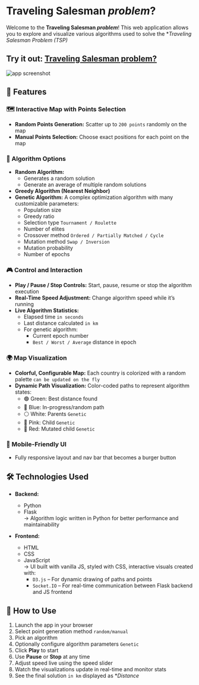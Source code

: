 # Traveling Salesman *problem*? 

Welcome to the **Traveling Salesman *problem***! This web application allows you to explore and visualize various algorithms used to solve the **Traveling Salesman Problem (TSP)*

## Try it out: [Traveling Salesman problem?](https://travelling-saleseman-problem.onrender.com/)

![app screenshot](https://github.com/user-attachments/assets/bd0a962f-7d0d-4f07-9724-e7d97511bda5)

## 🌟 Features

### 🗺️ Interactive Map with Points Selection
- **Random Points Generation:** Scatter up to `200 points` randomly on the map
- **Manual Points Selection:** Choose exact positions for each point on the map

### 🧠 Algorithm Options
- **Random Algorithm:** 
  - Generates a random solution
  - Generate an average of multiple random solutions
- **Greedy Algorithm (Nearest Neighbor)**
- **Genetic Algorithm:** A complex optimization algorithm with many customizable parameters:
  - Population size
  - Greedy ratio
  - Selection type `Tournament / Roulette`
  - Number of elites
  - Crossover method `Ordered / Partially Matched / Cycle`
  - Mutation method `Swap / Inversion`
  - Mutation probability
  - Number of epochs

### 🎮 Control and Interaction
- **Play / Pause / Stop Controls:** Start, pause, resume or stop the algorithm execution
- **Real-Time Speed Adjustment:** Change algorithm speed while it’s running
- **Live Algorithm Statistics:**
  - Elapsed time `in seconds`
  - Last distance calculated `in km`
  - For genetic algorithm:
    - Current epoch number
    - `Best / Worst / Average` distance in epoch

### 🌍 Map Visualization
- **Colorful, Configurable Map:** Each country is colorized with a random palette `can be updated on the fly`
- **Dynamic Path Visualization:** Color-coded paths to represent algorithm states:
  - 🟢 Green: Best distance found
  - 🔵 Blue: In-progress/random path
  - ⚪ White: Parents `Genetic`
  - 🌸 Pink: Child `Genetic`
  - 🔴 Red: Mutated child `Genetic`

### 📱 Mobile-Friendly UI
- Fully responsive layout and nav bar that becomes a burger button

## 🛠️ Technologies Used

- **Backend:** 
  - Python
  - Flask  
  → Algorithm logic written in Python for better performance and maintainability

- **Frontend:**
  -  HTML
  -  CSS
  -  JavaScript  
  → UI built with vanilla JS, styled with CSS, interactive visuals created with:
     - `D3.js` – For dynamic drawing of paths and points
     - `Socket.IO` – For real-time communication between Flask backend and JS frontend


## 🚀 How to Use

1. Launch the app in your browser
2. Select point generation method `random/manual`
3. Pick an algorithm
4. Optionally configure algorithm parameters `Genetic`
5. Click **Play** to start
6. Use **Pause** or **Stop** at any time
7. Adjust speed live using the speed slider
8. Watch the visualizations update in real-time and monitor stats
9. See the final solution `in km` displayed as **Distance*
